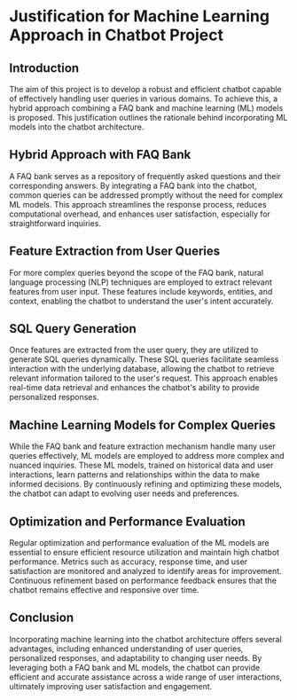 # Justification for Machine Learning Approach in Chatbot Project

## Introduction
The aim of this project is to develop a robust and efficient chatbot capable of effectively handling user queries in various domains. To achieve this, a hybrid approach combining a FAQ bank and machine learning (ML) models is proposed. This justification outlines the rationale behind incorporating ML models into the chatbot architecture.

## Hybrid Approach with FAQ Bank
A FAQ bank serves as a repository of frequently asked questions and their corresponding answers. By integrating a FAQ bank into the chatbot, common queries can be addressed promptly without the need for complex ML models. This approach streamlines the response process, reduces computational overhead, and enhances user satisfaction, especially for straightforward inquiries.

## Feature Extraction from User Queries
For more complex queries beyond the scope of the FAQ bank, natural language processing (NLP) techniques are employed to extract relevant features from user input. These features include keywords, entities, and context, enabling the chatbot to understand the user's intent accurately.

## SQL Query Generation
Once features are extracted from the user query, they are utilized to generate SQL queries dynamically. These SQL queries facilitate seamless interaction with the underlying database, allowing the chatbot to retrieve relevant information tailored to the user's request. This approach enables real-time data retrieval and enhances the chatbot's ability to provide personalized responses.

## Machine Learning Models for Complex Queries
While the FAQ bank and feature extraction mechanism handle many user queries effectively, ML models are employed to address more complex and nuanced inquiries. These ML models, trained on historical data and user interactions, learn patterns and relationships within the data to make informed decisions. By continuously refining and optimizing these models, the chatbot can adapt to evolving user needs and preferences.

## Optimization and Performance Evaluation
Regular optimization and performance evaluation of the ML models are essential to ensure efficient resource utilization and maintain high chatbot performance. Metrics such as accuracy, response time, and user satisfaction are monitored and analyzed to identify areas for improvement. Continuous refinement based on performance feedback ensures that the chatbot remains effective and responsive over time.

## Conclusion
Incorporating machine learning into the chatbot architecture offers several advantages, including enhanced understanding of user queries, personalized responses, and adaptability to changing user needs. By leveraging both a FAQ bank and ML models, the chatbot can provide efficient and accurate assistance across a wide range of user interactions, ultimately improving user satisfaction and engagement.
